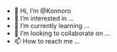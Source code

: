 - 👋 Hi, I’m @Konnoro
- 👀 I’m interested in ...
- 🌱 I’m currently learning ...
- 💞️ I’m looking to collaborate on ...
- 📫 How to reach me ...

<!---
Konnoro/Konnoro is a ✨ special ✨ repository because its `README.md` (this file) appears on your GitHub profile.
You can click the Preview link to take a look at your changes.
--->
